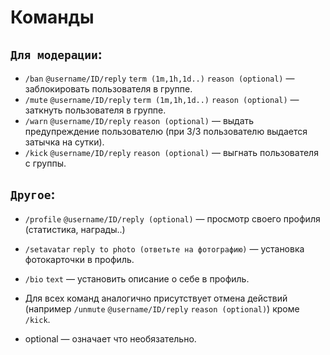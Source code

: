 # Команды
## `Для модерации`:
- `/ban` `@username/ID/reply` `term (1m,1h,1d..)` `reason (optional)` — заблокировать пользователя в группе.
- `/mute` `@username/ID/reply` `term (1m,1h,1d..)` `reason (optional)` — заткнуть пользователя в группе.
- `/warn` `@username/ID/reply` `reason (optional)` — выдать предупреждение пользователю (при 3/3 пользователю выдается затычка на сутки).
- `/kick` `@username/ID/reply` `reason (optional)` — выгнать пользователя с группы.

## `Другое`:
- `/profile` `@username/ID/reply (optional)` — просмотр своего профиля (статистика, награды..)
- `/setavatar` `reply to photo (ответьте на фотографию)` — установка фотокарточки в профиль.
- `/bio` `text` — установить описание о себе в профиль.

- Для всех команд аналогично присутствует отмена действий (например `/unmute` `@username/ID/reply` `reason (optional)`) кроме `/kick`.
- optional — означает что необязательно.
